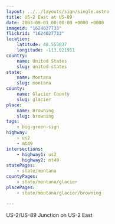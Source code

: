```yaml
---
layout: ../../layouts/sign/single.astro
title: US-2 East at US-89
date: 2003-09-01 00:00:00 +0000 +0000
imageid: "1624027733"
flickrid: "1624027733"
location:
    latitude: 48.555837
    longitude: -113.021951
country:
    name: United States
    slug: united-states
state:
    name: Montana
    slug: montana
county:
    name: Glacier County
    slug: glacier
place:
    name: Browning
    slug: browning
tags:
    - big-green-sign
highway:
    - us2
    - mt49
intersections:
    - highway1: us2
      highway2: mt49
statePages:
    - state/montana
countyPages:
    - state/montana/glacier
placePages:
    - state/montana/glacier/browning

---
```

US-2/US-89 Junction on US-2 East